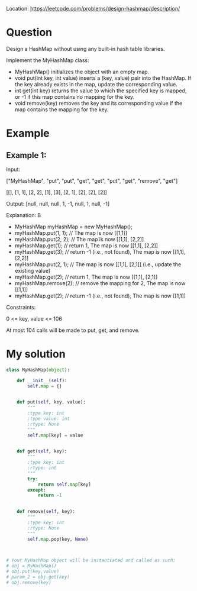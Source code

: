 Location: https://leetcode.com/problems/design-hashmap/description/
# Question
Design a HashMap without using any built-in hash table libraries.

Implement the MyHashMap class:

- MyHashMap() initializes the object with an empty map.
- void put(int key, int value) inserts a (key, value) pair into the HashMap. If the key already exists in the map, update the corresponding value.
- int get(int key) returns the value to which the specified key is mapped, or -1 if this map contains no mapping for the key.
- void remove(key) removes the key and its corresponding value if the map contains the mapping for the key.

 
# Example

## Example 1:

Input: 

["MyHashMap", "put", "put", "get", "get", "put", "get", "remove", "get"]

[[], [1, 1], [2, 2], [1], [3], [2, 1], [2], [2], [2]]

Output: [null, null, null, 1, -1, null, 1, null, -1]

Explanation: B
- MyHashMap myHashMap = new MyHashMap();
- myHashMap.put(1, 1); // The map is now [[1,1]]
- myHashMap.put(2, 2); // The map is now [[1,1], [2,2]]
- myHashMap.get(1);    // return 1, The map is now [[1,1], [2,2]]
- myHashMap.get(3);    // return -1 (i.e., not found), The map is now [[1,1], [2,2]]
- myHashMap.put(2, 1); // The map is now [[1,1], [2,1]] (i.e., update the existing value)
- myHashMap.get(2);    // return 1, The map is now [[1,1], [2,1]]
- myHashMap.remove(2); // remove the mapping for 2, The map is now [[1,1]]
- myHashMap.get(2);    // return -1 (i.e., not found), The map is now [[1,1]]
 

Constraints:

0 <= key, value <= 106

At most 104 calls will be made to put, get, and remove.
 

# My solution 
```python
class MyHashMap(object):

    def __init__(self):
        self.map = {}
        

    def put(self, key, value):
        """
        :type key: int
        :type value: int
        :rtype: None
        """
        self.map[key] = value
        

    def get(self, key):
        """
        :type key: int
        :rtype: int
        """
        try:
            return self.map[key]
        except:
            return -1
        

    def remove(self, key):
        """
        :type key: int
        :rtype: None
        """
        self.map.pop(key, None)
        


# Your MyHashMap object will be instantiated and called as such:
# obj = MyHashMap()
# obj.put(key,value)
# param_2 = obj.get(key)
# obj.remove(key)
```
